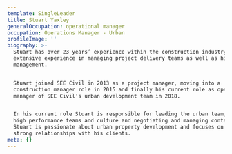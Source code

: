```yaml
---
template: SingleLeader
title: Stuart Yaxley
generalOccupation: operational manager
occupation: Operations Manager - Urban
profileImage: ''
biography: >-
  Stuart has over 23 years’ experience within the construction industry. He has
  extensive experience in managing project delivery teams as well as high level
  management. 


  Stuart joined SEE Civil in 2013 as a project manager, moving into a
  construction manager role in 2015 and finally his current role as operations
  manager of SEE Civil's urban development team in 2018. 


  In his current role Stuart is responsible for leading the urban team, building
  high performance teams and culture and negotiating and managing contacts.
  Stuart is passionate about urban property development and focuses on building
  strong relationships with his clients.
meta: {}
---
```


